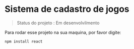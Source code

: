 <h1>Sistema de cadastro de jogos</h1>

>Status do projeto : Em desenvolvilmento

Para rodar esse projeto na sua maquina, por favor digite:

```
npm install react
```
